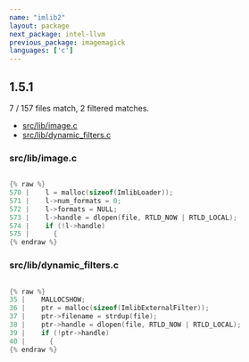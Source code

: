```yaml
---
name: "imlib2"
layout: package
next_package: intel-llvm
previous_package: imagemagick
languages: ['c']
---
```

## 1.5.1
7 / 157 files match, 2 filtered matches.

 - [src/lib/image.c](#srclibimagec)
 - [src/lib/dynamic_filters.c](#srclibdynamic_filtersc)

### src/lib/image.c

```c

{% raw %}
570 |    l = malloc(sizeof(ImlibLoader));
571 |    l->num_formats = 0;
572 |    l->formats = NULL;
573 |    l->handle = dlopen(file, RTLD_NOW | RTLD_LOCAL);
574 |    if (!l->handle)
575 |      {
{% endraw %}

```
### src/lib/dynamic_filters.c

```c

{% raw %}
35 |    MALLOCSHOW;
36 |    ptr = malloc(sizeof(ImlibExternalFilter));
37 |    ptr->filename = strdup(file);
38 |    ptr->handle = dlopen(file, RTLD_NOW | RTLD_LOCAL);
39 |    if (!ptr->handle)
40 |      {
{% endraw %}

```